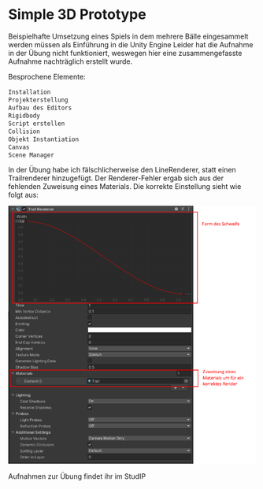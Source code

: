 # Simple 3D Prototype

Beispielhafte Umsetzung eines Spiels in dem mehrere Bälle eingesammelt werden müssen als Einführung in die Unity Engine 
Leider hat die Aufnahme in der Übung nicht funktioniert, weswegen hier eine zusammengefasste Aufnahme nachträglich erstellt wurde.

Besprochene Elemente:

    Installation
    Projekterstellung
    Aufbau des Editors
    Rigidbody
    Script erstellen
    Collision
    Objekt Instantiation
    Canvas
    Scene Manager

In der Übung habe ich fälschlicherweise den LineRenderer, statt einen Trailrenderer hinzugefügt. Der Renderer-Fehler ergab sich aus der fehlenden Zuweisung eines Materials. Die korrekte Einstellung sieht wie folgt aus:

![Beim Hinzufügen eines Trail Renderers muss das Material angegeben werden. Hierfür einfach ein weiteres Material erstellen und im Inspector der Materialliste des Trailrenderers hinzufügen.](TrailRenderer.png "Beim Hinzufügen eines Trail Renderers muss das Material angegeben werden. Hierfür einfach ein weiteres Material erstellen und im Inspector der Materialliste des Trailrenderers hinzufügen.")

Aufnahmen zur Übung findet ihr im StudIP
